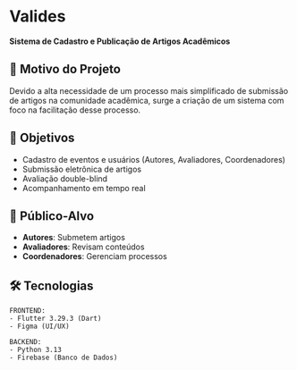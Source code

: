 # Valides  
**Sistema de Cadastro e Publicação de Artigos Acadêmicos**  

## 📌 Motivo do Projeto  
Devido a alta necessidade de um processo mais simplificado de submissão de artigos na comunidade acadêmica, surge a criação de um sistema com foco na facilitação desse processo.  

## 🎯 Objetivos  
- Cadastro de eventos e usuários (Autores, Avaliadores, Coordenadores)  
- Submissão eletrônica de artigos  
- Avaliação double-blind  
- Acompanhamento em tempo real  

## 👥 Público-Alvo  
- **Autores**: Submetem artigos  
- **Avaliadores**: Revisam conteúdos  
- **Coordenadores**: Gerenciam processos  

## 🛠️ Tecnologias  
```plaintext
FRONTEND:
- Flutter 3.29.3 (Dart)
- Figma (UI/UX)

BACKEND:
- Python 3.13
- Firebase (Banco de Dados)
